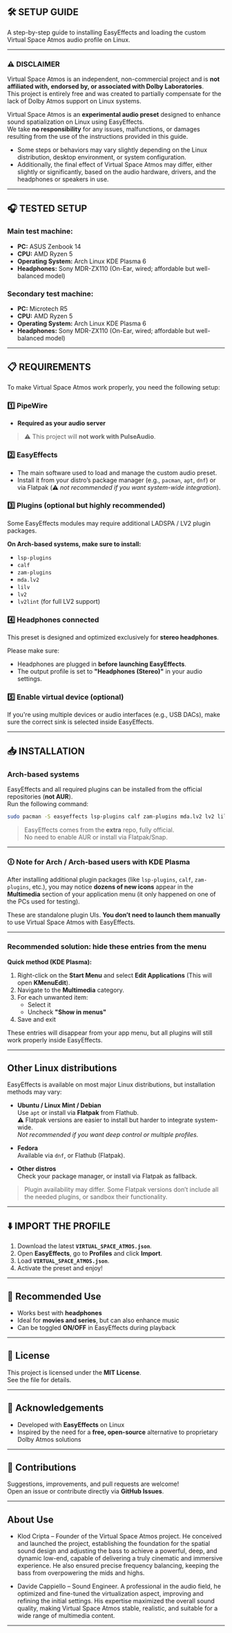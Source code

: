 ## 🛠️ SETUP GUIDE

A step-by-step guide to installing EasyEffects and loading the custom Virtual Space Atmos audio profile on Linux.

---

### ⚠️ DISCLAIMER

Virtual Space Atmos is an independent, non-commercial project and is **not affiliated with, endorsed by, or associated with Dolby Laboratories**.  
This project is entirely free and was created to partially compensate for the lack of Dolby Atmos support on Linux systems.  

Virtual Space Atmos is an **experimental audio preset** designed to enhance sound spatialization on Linux using EasyEffects.  
We take **no responsibility** for any issues, malfunctions, or damages resulting from the use of the instructions provided in this guide.  

- Some steps or behaviors may vary slightly depending on the Linux distribution, desktop environment, or system configuration.  
- Additionally, the final effect of Virtual Space Atmos may differ, either slightly or significantly, based on the audio hardware, drivers, and the headphones or speakers in use.

---

## 🎧 TESTED SETUP

### Main test machine:
- **PC:** ASUS Zenbook 14  
- **CPU:** AMD Ryzen 5  
- **Operating System:** Arch Linux KDE Plasma 6  
- **Headphones:** Sony MDR-ZX110 (On-Ear, wired; affordable but well-balanced model)  

### Secondary test machine:
- **PC:** Microtech R5  
- **CPU:** AMD Ryzen 5  
- **Operating System:** Arch Linux KDE Plasma 6  
- **Headphones:** Sony MDR-ZX110 (On-Ear, wired; affordable but well-balanced model)  

---

## 📋 REQUIREMENTS

To make Virtual Space Atmos work properly, you need the following setup:

### 1️⃣ PipeWire  
- **Required as your audio server**  
> ⚠️ This project will **not work with PulseAudio**.

### 2️⃣ EasyEffects  
- The main software used to load and manage the custom audio preset.  
- Install it from your distro’s package manager (e.g., `pacman`, `apt`, `dnf`) or via Flatpak (⚠️ *not recommended if you want system-wide integration*).

### 3️⃣ Plugins (optional but highly recommended)

Some EasyEffects modules may require additional LADSPA / LV2 plugin packages.  

**On Arch-based systems, make sure to install:**  
- `lsp-plugins`  
- `calf`  
- `zam-plugins`  
- `mda.lv2`  
- `lilv`  
- `lv2`  
- `lv2lint` (for full LV2 support)

### 4️⃣ Headphones connected  
This preset is designed and optimized exclusively for **stereo headphones**.  

Please make sure:  
- Headphones are plugged in **before launching EasyEffects**.  
- The output profile is set to **"Headphones (Stereo)"** in your audio settings.  

### 5️⃣ Enable virtual device (optional)  
If you're using multiple devices or audio interfaces (e.g., USB DACs), make sure the correct sink is selected inside EasyEffects.

---

## 📥 INSTALLATION

### Arch-based systems

EasyEffects and all required plugins can be installed from the official repositories (**not AUR**).  
Run the following command:

```bash
sudo pacman -S easyeffects lsp-plugins calf zam-plugins mda.lv2 lv2 lilv
```

> EasyEffects comes from the **extra** repo, fully official.  
> No need to enable AUR or install via Flatpak/Snap.

---

### 🛈 Note for Arch / Arch-based users with KDE Plasma  

After installing additional plugin packages (like `lsp-plugins`, `calf`, `zam-plugins`, etc.), you may notice **dozens of new icons** appear in the **Multimedia** section of your application menu (it only happened on one of the PCs used for testing).  

These are standalone plugin UIs. **You don’t need to launch them manually** to use Virtual Space Atmos with EasyEffects.

---

### Recommended solution: hide these entries from the menu  

**Quick method (KDE Plasma):**

1. Right-click on the **Start Menu** and select **Edit Applications** (This will open **KMenuEdit**).
2. Navigate to the **Multimedia** category.
3. For each unwanted item:  
   - Select it  
   - Uncheck **"Show in menus"**  
4. Save and exit  

These entries will disappear from your app menu, but all plugins will still work properly inside EasyEffects.

---

## Other Linux distributions

EasyEffects is available on most major Linux distributions, but installation methods may vary:

- **Ubuntu / Linux Mint / Debian**  
  Use `apt` or install via **Flatpak** from Flathub.  
  ⚠️ Flatpak versions are easier to install but harder to integrate system-wide.  
  *Not recommended if you want deep control or multiple profiles.*

- **Fedora**  
  Available via `dnf`, or Flathub (Flatpak).

- **Other distros**  
  Check your package manager, or install via Flatpak as fallback.  

> Plugin availability may differ. Some Flatpak versions don’t include all the needed plugins, or sandbox their functionality.

---

## ⬇️ IMPORT THE PROFILE

1. Download the latest **`VIRTUAL_SPACE_ATMOS.json`**.  
2. Open **EasyEffects**, go to **Profiles** and click **Import**.  
3. Load **`VIRTUAL_SPACE_ATMOS.json`**.  
4. Activate the preset and enjoy!

---

## 🧩 Recommended Use

- Works best with **headphones**  
- Ideal for **movies and series**, but can also enhance music  
- Can be toggled **ON/OFF** in EasyEffects during playback  

---

## 📜 License

This project is licensed under the **MIT License**.  
See the file for details.

---

## 🙌 Acknowledgements

- Developed with **EasyEffects** on Linux  
- Inspired by the need for a **free, open-source** alternative to proprietary Dolby Atmos solutions  

---

## 🤝 Contributions

Suggestions, improvements, and pull requests are welcome!  
Open an issue or contribute directly via **GitHub Issues**.

---

## About Use

- Klod Cripta – Founder of the Virtual Space Atmos project.
He conceived and launched the project, establishing the foundation for the spatial sound design and adjusting the bass to achieve a powerful, deep, and dynamic low-end, capable of delivering a truly cinematic and immersive experience. He also ensured precise frequency balancing, keeping the bass from overpowering the mids and highs.

- Davide Cappiello – Sound Engineer.
A professional in the audio field, he optimized and fine-tuned the virtualization aspect, improving and refining the initial settings. His expertise maximized the overall sound quality, making Virtual Space Atmos stable, realistic, and suitable for a wide range of multimedia content.

---
